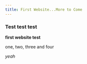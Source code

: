```yaml
---
title: First Website...More to Come
---
```


### Test test test

**first website test**

one, two, three and four

*yeah*
